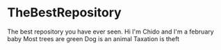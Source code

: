 # TheBestRepository
The best repository you have ever seen.
Hi I'm Chido and I'm a february baby
Most trees are green
Dog is an animal
Taxation is theft
